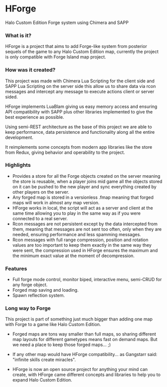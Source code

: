 # HForge
Halo Custom Edition Forge system using Chimera and SAPP

### What is it?
HForge is a project that aims to add Forge-like system from posterior sequels of the game to any Halo Custom Edition map, currently the project is only compatible with Forge Island map project.

### How was it created?
This project was made with Chimera Lua Scripting for the client side and SAPP Lua Scripting on the server side this allow us to share data via rcon messages and intercept any message to execute actions client or server sided.

HForge implements LuaBlam giving us easy memory access and ensuring API compatibility with SAPP plus other libraries implemented to give the best experience as possible.

Using semi-REST architecture as the base of this project we are able to keep performance, data persistence and functionality along all the entire development.

It reimplements some concepts from modern app libraries like the store from Redux, giving behavior and operability to the project.

### Highlights
- Provides a store for all the Forge objects created on the server meaning the store is reusable, when a player joins mid game all the objects stored on it can be pushed to the new player and sync everything created by other players on the server.
- Any forged map is stored in a versionless .fmap meaning that forged maps will work in almost any map version.
- HForge works in local, the script will act as a server and client at the same time allowing you to play in the same way as if you were connected to a real server.
- Rcon messages are not persistent except by the data intercepted from them, meaning that messages are not sent too often, only when they are needed, ensuring performance and less spamming messages.
- Rcon messages with full range compression, position and rotation values are too important to keep them exactly in the same way they were sent, the compression used in HForge ensures the maximum and the minimum exact value at the moment of decompression.

### Features
- Full forge mode control, monitor biped, interactive menu, semi-CRUD for any forge object.
- Forged map saving and loading.
- Spawn reflection system.

### Long way to Forge
This project is part of something just much bigger than adding one map with Forge to a game like Halo Custom Edition.

- Forged maps are tons way smaller than full maps, so sharing different map layouts for different gametypes means fast on demand maps.
But we need a place to keep those forged maps... ;)

-  If any other map would have HForge compatibility... as Gangstarr said: "infinite skills create miracles".

- HForge is now an open source project for anything your mind can create, with HForge came different concepts and libraries to help you to expand Halo Custom Edition.
